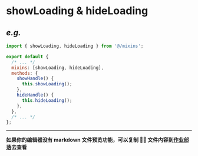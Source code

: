 # showLoading & hideLoading

## _e.g._

```javascript
import { showLoading, hideLoading } from '@/mixins';

export default {
  /* ... */
  mixins: [showLoading, hideLoading],
  methods: {
    showHandle() {
      this.showLoading();
    },
    hideHandle() {
      this.hideLoading();
    },
  },
  /* ... */
};
```

---

**如果你的编辑器没有 markdown 文件预览功能，可以复制  文件内容到[作业部落](https://www.zybuluo.com)去查看**
